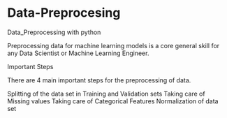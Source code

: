 # Data-Preprocesing
Data_Preprocessing with python

Preprocessing data for machine learning models is a core general skill for any Data Scientist or Machine Learning Engineer.

Important Steps
 

There are 4 main important steps for the preprocessing of data.

Splitting of the data set in Training and Validation sets
Taking care of Missing values
Taking care of Categorical Features
Normalization of data set
